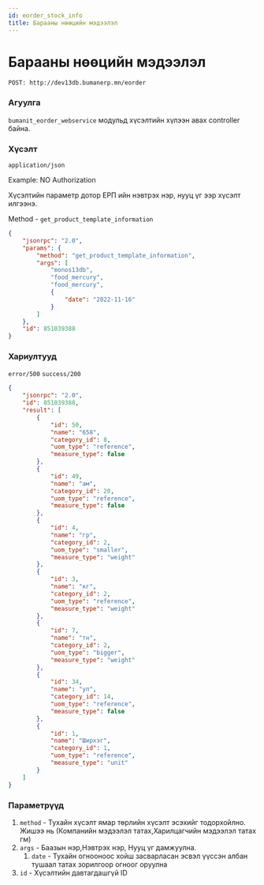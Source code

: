 ```yaml
---
id: eorder_stock_info
title: Барааны нөөцийн мэдээлэл
---
```

# Барааны нөөцийн мэдээлэл

`POST: http://dev13db.bumanerp.mn/eorder` 

### Агуулга

`bumanit_eorder_webservice` модульд хүсэлтийн хүлээн авах controller байна.

### Хүсэлт
`application/json`

Example: NO Authorization

Хүсэлтийн параметр дотор ЕРП ийн нэвтрэх нэр, нууц үг ээр хүсэлт илгээнэ.

Method - `get_product_template_information` 

```json
{
	"jsonrpc": "2.0",
	"params": {
		"method": "get_product_template_information",
		"args": [
			"monos13db",
			"food_mercury",
			"food_mercury",
			{
				"date": "2022-11-16"
			}
		]
	},
	"id": 851039388
}
```


### Хариултууд

`error/500`
`success/200`
```json
{
	"jsonrpc": "2.0",
	"id": 851039388,
	"result": [
		{
			"id": 50,
			"name": "658",
			"category_id": 8,
			"uom_type": "reference",
			"measure_type": false
		},
		{
			"id": 49,
			"name": "ам",
			"category_id": 20,
			"uom_type": "reference",
			"measure_type": false
		},
		{
			"id": 4,
			"name": "гр",
			"category_id": 2,
			"uom_type": "smaller",
			"measure_type": "weight"
		},
		{
			"id": 3,
			"name": "кг",
			"category_id": 2,
			"uom_type": "reference",
			"measure_type": "weight"
		},
		{
			"id": 7,
			"name": "тн",
			"category_id": 2,
			"uom_type": "bigger",
			"measure_type": "weight"
		},
		{
			"id": 34,
			"name": "уп",
			"category_id": 14,
			"uom_type": "reference",
			"measure_type": false
		},
		{
			"id": 1,
			"name": "Ширхэг",
			"category_id": 1,
			"uom_type": "reference",
			"measure_type": "unit"
		}
	]
}
```

### Параметрүүд
  1.  `method` - Тухайн хүсэлт ямар төрлийн хүсэлт эсэхийг тодорхойлно. Жишээ нь (Компанийн мэдээлэл татах,Харилцагчийн мэдээлэл татах гм)
  2.  `args` - Баазын нэр,Нэвтрэх нэр, Нууц үг дамжуулна.
      1.  `date` - Тухайн огнооноос хойш засварласан эсвэл үүссэн албан тушаал татах зорилгоор огноог оруулна
  3.  `id` - Хүсэлтийн давтагдашгүй ID
